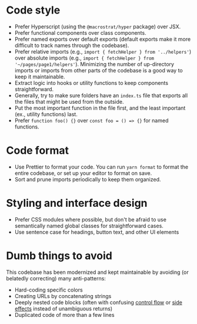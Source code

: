 # Code style

- Prefer Hyperscript (using the `@macrostrat/hyper` package) over JSX.
- Prefer functional components over class components.
- Prefer named exports over default exports (default exports make it more
  difficult to track names through the codebase).
- Prefer relative imports (e.g., `import { fetchHelper } from '../helpers'`)
  over absolute imports (e.g.,
  `import { fetchHelper } from '~/pages/page1/helpers'`). Minimizing the number
  of up-directory imports or imports from other parts of the codebase is a good
  way to keep it maintainable.
- Extract logic into hooks or utility functions to keep components
  straightforward.
- Generally, try to make sure folders have an `index.ts` file that exports all
  the files that might be used from the outside.
- Put the most important function in the file first, and the least important
  (ex., utility functions) last.
- Prefer `function foo() {}` over `const foo = () => {}` for named functions.

# Code format

- Use Prettier to format your code. You can run `yarn format` to format the
  entire codebase, or set up your editor to format on save.
- Sort and prune imports periodically to keep them organized.

# Styling and interface design

- Prefer CSS modules where possible, but don't be afraid to use semantically
  named global classes for straightforward cases.
- Use sentence case for headings, button text, and other UI elements

# Dumb things to avoid

This codebase has been modernized and kept maintainable by avoiding (or
belatedly correcting) many anti-patterns:

- Hard-coding specific colors
- Creating URLs by concatenating strings
- Deeply nested code blocks (often with confusing
  [control flow](https://en.wikipedia.org/wiki/Control_flow) or
  [side effects](<https://en.wikipedia.org/wiki/Side_effect_(computer_science)>)
  instead of unambiguous returns)
- Duplicated code of more than a few lines
